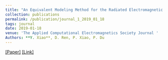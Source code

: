 ```yaml
---
title: "An Equivalent Modeling Method for the Radiated Electromagnetic Interference of PCB Based on Near-field Scanning"
collection: publications
permalink: /publication/journal_1_2019_01_18
tags: journal
date: 2019-01-18
venue: 'The Applied Computational Electromagnetics Society Journal '
Authors: **Y. Xiao**, D. Ren, P. Xiao, P. Du
---
```


[[Paper]](http://xiaoyinshuang.github.io/yx/files/journal1.pdf) [[Link]](https://journals.riverpublishers.com/index.php/ACES/article/view/8495)


